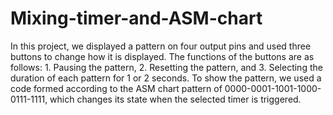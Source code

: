 # Mixing-timer-and-ASM-chart

In this project, we displayed a pattern on four output pins and used three buttons to change how it is displayed. The functions of the buttons are as follows: 1. Pausing the pattern, 2. Resetting the pattern, and 3. Selecting the duration of each pattern for 1 or 2 seconds. To show the pattern, we used a code formed according to the ASM chart pattern of 0000-0001-1001-1000-0111-1111, which changes its state when the selected timer is triggered.
